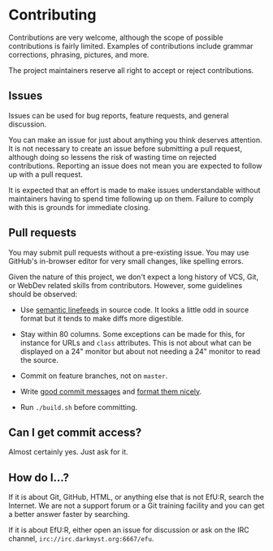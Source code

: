 # Contributing

Contributions are very welcome,
although the scope of possible contributions is fairly limited.
Examples of contributions include
grammar corrections, phrasing, pictures, and more.

The project maintainers reserve all right to accept or reject contributions.

## Issues

Issues can be used for bug reports, feature requests, and general discussion.

You can make an issue for just about anything you think deserves attention.
It is not necessary to create an issue before submitting a pull request,
although doing so lessens the risk of wasting time on rejected contributions.
Reporting an issue does not mean
you are expected to follow up with a pull request.

It is expected that an effort is made to make issues understandable
without maintainers having to spend time following up on them.
Failure to comply with this is grounds for immediate closing.

## Pull requests

You may submit pull requests without a pre-existing issue.
You may use GitHub's in-browser editor for very small changes,
like spelling errors.

Given the nature of this project,
we don't expect a long history of
VCS, Git, or WebDev related skills
from contributors.
However, some guidelines should be observed:

* Use [semantic linefeeds][sem-lf] in source code.
  It looks a little odd in source format
  but it tends to make diffs more digestible.

* Stay within 80 columns.
  Some exceptions can be made for this,
  for instance for URLs and `class` attributes.
  This is not about what can be displayed on a 24" monitor
  but about not needing a 24" monitor to read the source.

* Commit on feature branches, not on `master`.

* Write [good commit messages][good-commit-messages]
  and [format them nicely][format].

* Run `./build.sh` before committing.

## Can I get commit access?

Almost certainly yes.
Just ask for it.

## How do I...?

If it is about Git, GitHub, HTML,
or anything else that is not EfU:R,
search the Internet.
We are not a support forum
or a Git training facility
and you can get a better answer faster by searching.

If it is about EfU:R,
either open an issue for discussion
or ask on the IRC channel, 
`irc://irc.darkmyst.org:6667/efu`.

[sem-lf]: http://rhodesmill.org/brandon/2012/one-sentence-per-line/
[good-commit-messages]: https://github.com/postgres/postgres/commits/master
[format]: http://tbaggery.com/2008/04/19/a-note-about-git-commit-messages.html
